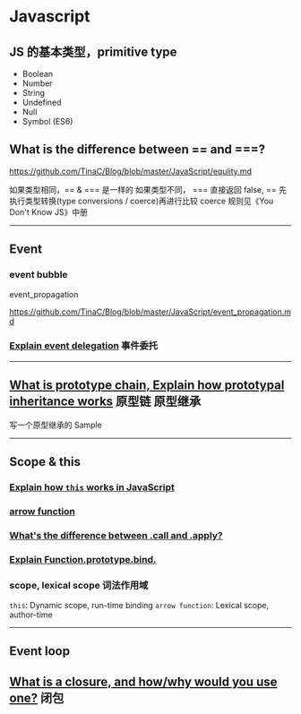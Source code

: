 # Javascript

## JS 的基本类型，primitive type

- Boolean
- Number
- String
- Undefined
- Null
- Symbol (ES6)

## What is the difference between == and ===?

https://github.com/TinaC/Blog/blob/master/JavaScript/equlity.md

如果类型相同，== & === 是一样的
如果类型不同， === 直接返回 false, == 先执行类型转换(type conversions / coerce)再进行比较
coerce 规则见《You Don't Know JS》中册

---

## Event

### event bubble

event_propagation

https://github.com/TinaC/Blog/blob/master/JavaScript/event_propagation.md

### [Explain event delegation](Javascript/event-delegation.md) 事件委托

---

## [What is prototype chain, Explain how prototypal inheritance works](Javascript/prototype.md) 原型链 原型继承

写一个原型继承的 Sample

---

## Scope & this

### [Explain how `this` works in JavaScript](Javascript/this.md)

### [arrow function](Javascript/this.md)

### [What's the difference between .call and .apply?](Javascript/this.md)

### [Explain Function.prototype.bind.](Javascript/this.md)

### scope, lexical scope 词法作用域

`this`: Dynamic scope, run-time binding
`arrow function`: Lexical scope, author-time

---

## Event loop

## [What is a closure, and how/why would you use one?](Javascript/closure.md) 闭包
